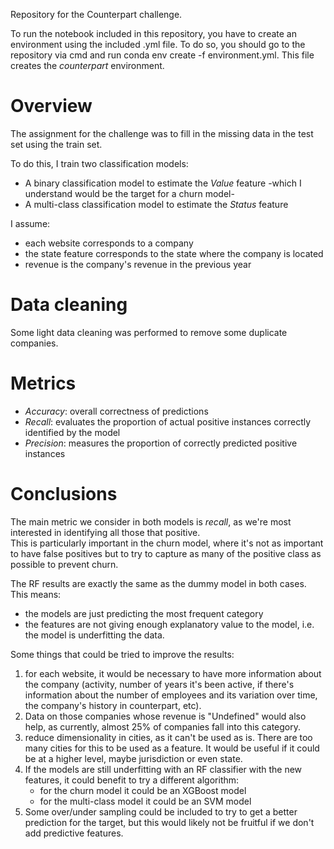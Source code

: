 Repository for the Counterpart challenge. 

To run the notebook included in this repository, you have to create an environment using the included .yml file. To do so, you should go to the repository via cmd and run conda env create -f environment.yml. This file creates the *counterpart* environment.

# Overview
The assignment for the challenge was to fill in the missing data in the test set using the train set. 

To do this, I train two classification models:
- A binary classification model to estimate the *Value* feature -which I understand would be the target for a churn model-
- A multi-class classification model to estimate the *Status* feature

I assume:  
- each website corresponds to a company
- the state feature corresponds to the state where the company is located
- revenue is the company's revenue in the previous year

# Data cleaning
Some light data cleaning was performed to remove some duplicate companies. 

# Metrics
- *Accuracy*: overall correctness of predictions 
- *Recall*: evaluates the proportion of actual positive instances correctly identified by the model  
- *Precision*: measures the proportion of correctly predicted positive instances

# Conclusions
The main metric we consider in both models is *recall*, as we're most interested in identifying all those that positive. <br>
This is particularly important in the churn model, where it's not as important to have false positives but to try to capture as many of the positive class as possible to prevent churn. <br>

The RF results are exactly the same as the dummy model in both cases. This means: 

- the models are just predicting the most frequent category
- the features are not giving enough explanatory value to the model, i.e. the model is underfitting the data. 

Some things that could be tried to improve the results: <br>
1) for each website, it would be necessary to have more information about the company (activity, number of years it's been active, if there's information about the number of employees and its variation over time, the company's history in counterpart, etc).
2) Data on those companies whose revenue is "Undefined" would also help, as currently, almost 25% of companies fall into this category.
3) reduce dimensionality in cities, as it can't be used as is. There are too many cities for this to be used as a feature. It would be useful if it could be at a higher level, maybe jurisdiction or even state. <br>
4) If the models are still underfitting with an RF classifier with the new features, it could benefit to try a different algorithm:
    - for the churn model it could be an XGBoost model
    - for the multi-class model it could be an SVM model 
5) Some over/under sampling could be included to try to get a better prediction for the target, but this would likely not be fruitful if we don't add predictive features. 